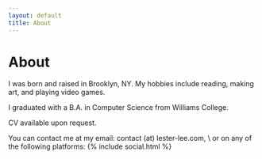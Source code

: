 ```yaml
---
layout: default
title: About
---
```

# About
I was born and raised in Brooklyn, NY. My hobbies include reading, making art, and playing video games.

I graduated with a B.A. in Computer Science from Williams College.

CV available upon request.

You can contact me at my email: contact (at) lester-lee.com, \\
or on any of the following platforms:
{% include social.html %}
